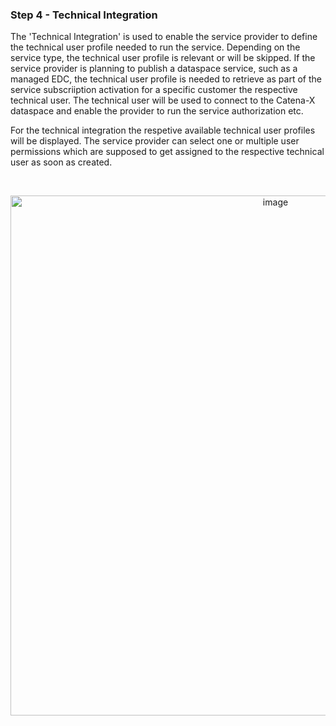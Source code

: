 ### Step 4 - Technical Integration

The 'Technical Integration' is used to enable the service provider to define the technical user profile needed to run the service. Depending on the service type, the technical user profile is relevant or will be skipped.
If the service provider is planning to publish a dataspace service, such as a managed EDC, the technical user profile is needed to retrieve as part of the service subscriiption activation for a specific customer the respective technical user. The technical user will be used to connect to the Catena-X dataspace and enable the provider to run the service authorization etc.

For the technical integration the respetive available technical user profiles will be displayed.
The service provider can select one or multiple user permissions which are supposed to get assigned to the respective technical user as soon as created.

<br>

<p align="center">
<img width="832" alt="image" src="https://github.com/catenax-ng/tx-portal-assets/assets/94133633/a0ff5f67-7fcb-4cf3-b108-ea357da08522">
</p>

<br>
<br>
